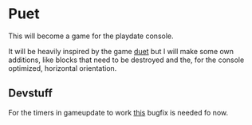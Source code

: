 # Puet

This will become a game for the playdate console.

It will be heavily inspired by the game [duet](https://www.duetgame.com/) but I will make some own additions, like blocks that need to be destroyed and the, for the console optimized, horizontal orientation.

## Devstuff

For the timers in gameupdate to work [this](https://devforum.play.date/t/playdate-timer-value-increases-between-calling-pause-and-start/2096/2) bugfix is needed fo now.
